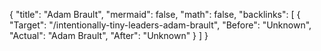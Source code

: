 {
	"title": "Adam Brault",
	"mermaid": false,
	"math": false,
	"backlinks": [
		{
			"Target": "/intentionally-tiny-leaders-adam-brault",
			"Before": "Unknown",
			"Actual": "Adam Brault",
			"After": "Unknown"
		}
	]
}

